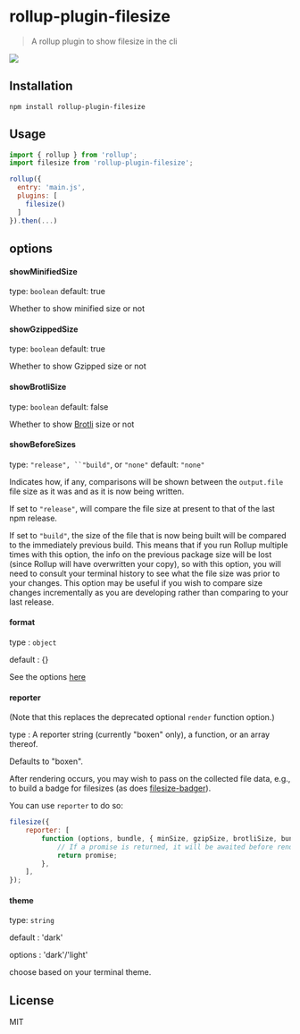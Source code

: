 # rollup-plugin-filesize

> A rollup plugin to show filesize in the cli

![](screen.png)

## Installation

```
npm install rollup-plugin-filesize
```

## Usage

```js
import { rollup } from 'rollup';
import filesize from 'rollup-plugin-filesize';

rollup({
  entry: 'main.js',
  plugins: [
    filesize()
  ]
}).then(...)
```

## options

#### showMinifiedSize

type: `boolean`
default: true

Whether to show minified size or not

#### showGzippedSize

type: `boolean`
default: true

Whether to show Gzipped size or not

#### showBrotliSize

type: `boolean`
default: false

Whether to show [Brotli](https://www.wikiwand.com/en/Brotli) size or not

#### showBeforeSizes

type: `"release", ``"build"`, or `"none"`
default: `"none"`

Indicates how, if any, comparisons will be shown between the
`output.file` file size as it was and as it is now being written.

If set to `"release"`, will compare the file size at present to that of
the last npm release.

If set to `"build"`, the size of the file that is now being built will
be compared to the immediately previous build. This means that if you run
Rollup multiple times with this option, the info on the previous package
size will be lost (since Rollup will have overwritten your copy), so with
this option, you will need to consult your terminal history to see what the
file size was prior to your changes. This option may be useful if you wish
to compare size changes incrementally as you are developing rather than
comparing to your last release.

#### format

type : `object`

default : {}

See the options [here](https://github.com/avoidwork/filesize.js#optional-settings)

#### reporter

(Note that this replaces the deprecated optional `render` function option.)

type : A reporter string (currently "boxen" only), a function, or an array thereof.

Defaults to "boxen".

After rendering occurs, you may wish to pass on the collected file data,
e.g., to build a badge for filesizes (as does [filesize-badger](https://github.com/brettz9/filesize-badger)).

You can use `reporter` to do so:

```js
filesize({
	reporter: [
		function (options, bundle, { minSize, gzipSize, brotliSize, bundleSize }) {
			// If a promise is returned, it will be awaited before rendering.
			return promise;
		},
	],
});
```

#### theme

type: `string`

default : 'dark'

options : 'dark'/'light'

choose based on your terminal theme.

## License

MIT
